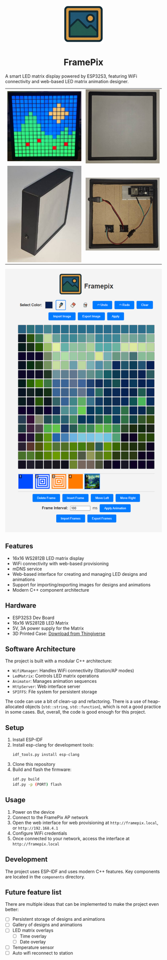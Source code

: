 <center>
<img src="images/framepix.png"/>
<h1>FramePix</h1>
</center>

A smart LED matrix display powered by ESP32S3, featuring WiFi connectivity and web-based LED matrix animation designer.

<table>
  <tr>
    <td> <img src="images/framepix-hw.jpeg"  alt="FramePix HW in action" width = 400px></td>
    <td> <img src="images/framepix-hw1.jpeg"  alt="FramePix HW front" width = 400px></td>
   </tr> 
    <td> <img src="images/framepix-hw2.jpeg"  alt="FramePix HW side" width = 400px></td>
    <td> <img src="images/framepix-hw3.jpeg"  alt="FramePix HW internal" width = 400px></td>
   <tr>
  </td>
  </tr>
</table>

![Web Interface Preview](images/web-interface.png)

## Features

- 16x16 WS2812B LED matrix display
- WiFi connectivity with web-based provisioning
- mDNS service
- Web-based interface for creating and managing LED designs and animations
- Support for importing/exporting images for designs and animations
- Modern C++ component architecture

## Hardware

- ESP32S3 Dev Board
- 16x16 WS2812B LED Matrix
- 5V, 3A power supply for the Matrix
- 3D Printed Case: [Download from Thingiverse](https://www.thingiverse.com/thing:6492828)

## Software Architecture

The project is built with a modular C++ architecture:

- `WifiManager`: Handles WiFi connectivity (Station/AP modes)
- `LedMatrix`: Controls LED matrix operations
- `Animator`: Manages animation sequences
- `HttpServer`: Web interface server
- `SPIFFS`: File system for persistent storage

The code can use a bit of clean-up and refactoring.
There is a use of heap-allocated objects (`std::string`, `std::function`), which is not a good practice in some cases.
But, overall, the code is good enough for this project.

## Setup

1. Install ESP-IDF
2. Install esp-clang for development tools:
   ```bash
   idf_tools.py install esp-clang
   ```
3. Clone this repository
4. Build and flash the firmware:
   ```bash
   idf.py build
   idf.py -p (PORT) flash
   ```

## Usage

1. Power on the device
2. Connect to the FramePix AP network
3. Open the web interface for web provisioning at `http://framepix.local`, or `http://192.168.4.1`
4. Configure WiFi credentials
5. Once connected to your network, access the interface at `http://framepix.local`

## Development

The project uses ESP-IDF and uses modern C++ features.
Key components are located in the `components` directory.

## Future feature list

There are multiple ideas that can be implemented to make the project even better:

- [ ] Persistent storage of designs and animations
- [ ] Gallery of designs and animations
- [ ] LED matrix overlays
  - [ ] Time overlay
  - [ ] Date overlay
- [ ] Temperature sensor
- [ ] Auto wifi reconnect to station
